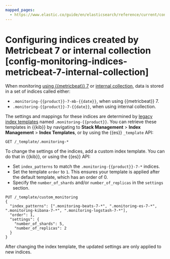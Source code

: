 ```yaml
---
mapped_pages:
  - https://www.elastic.co/guide/en/elasticsearch/reference/current/config-monitoring-indices-metricbeat-7-internal-collection.html
---
```


# Configuring indices created by Metricbeat 7 or internal collection [config-monitoring-indices-metricbeat-7-internal-collection]

When monitoring [using {{metricbeat}} 7](../stack-monitoring/collecting-monitoring-data-with-metricbeat.md) or [internal collection](https://www.elastic.co/guide/en/beats/filebeat/current/monitoring-internal-collection.html), data is stored in a set of indices called either:

* `.monitoring-{{product}}-7-mb-{{date}}`, when using {{metricbeat}} 7.
* `.monitoring-{{product}}-7-{{date}}`, when using internal collection.

The settings and mappings for these indices are determined by [legacy index templates](https://www.elastic.co/guide/en/elasticsearch/reference/current/indices-templates-v1.html) named `.monitoring-{{product}}`. You can retrieve these templates in {{kib}} by navigating to **Stack Management** > **Index Management** > **Index Templates**, or by using the {{es}} `_template` API:

```console
GET /_template/.monitoring-*
```

To change the settings of the indices, add a custom index template. You can do that in {{kib}}, or using the {{es}} API:

* Set `index_patterns` to match the `.monitoring-{{product}}-7-*` indices.
* Set the template `order` to `1`. This ensures your template is applied after the default template, which has an order of 0.
* Specify the `number_of_shards` and/or `number_of_replicas` in the `settings` section.

```console
PUT /_template/custom_monitoring
{
  "index_patterns": [".monitoring-beats-7-*", ".monitoring-es-7-*", ".monitoring-kibana-7-*", ".monitoring-logstash-7-*"],
  "order": 1,
  "settings": {
    "number_of_shards": 5,
    "number_of_replicas": 2
  }
}
```

After changing the index template, the updated settings are only applied to new indices.


